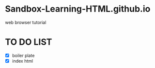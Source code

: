 # Sandbox-Learning-HTML.github.io
web browser tutorial


# TO DO LIST
- [x] boiler plate 
- [x] index html